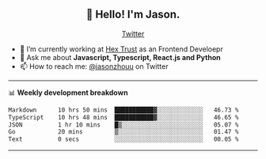 <h2 align="center">👋 Hello! I'm Jason.</h2>
<p align="center">
  <a href="https://twitter.com/jasonzhouu">Twitter</a>
</p>


- 🔭 I’m currently working at [Hex Trust](https://hextrust.com/) as an Frontend Develoepr
- 💬 Ask me about **Javascript, Typescript, React.js and Python**
- 📫 How to reach me: [@jasonzhouu](https://twitter.com/jasonzhouu) on Twitter

-------

📊 **Weekly development breakdown**
<!--START_SECTION:waka-->

```txt
Markdown      10 hrs 50 mins  ███████████▓░░░░░░░░░░░░░   46.73 %
TypeScript    10 hrs 48 mins  ███████████▓░░░░░░░░░░░░░   46.65 %
JSON          1 hr 10 mins    █▒░░░░░░░░░░░░░░░░░░░░░░░   05.07 %
Go            20 mins         ▒░░░░░░░░░░░░░░░░░░░░░░░░   01.47 %
Text          0 secs          ░░░░░░░░░░░░░░░░░░░░░░░░░   00.05 %
```

<!--END_SECTION:waka-->

-------
